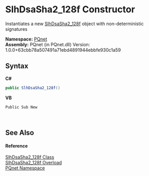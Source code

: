 # SlhDsaSha2_128f Constructor 
 

Instantiates a new <a href="1d5dba0c-4394-5925-d18f-d32a742694de">SlhDsaSha2_128f</a> object with non-deterministic signatures

**Namespace:**&nbsp;<a href="fc4f881f-e121-9cf0-ed49-65bf6b5a005d">PQnet</a><br />**Assembly:**&nbsp;PQnet (in PQnet.dll) Version: 1.0.0+63cbb78a507491a71ebd4891944ebbfe930c1a59

## Syntax

**C#**<br />
``` C#
public SlhDsaSha2_128f()
```

**VB**<br />
``` VB
Public Sub New
```

<br />

## See Also


#### Reference
<a href="1d5dba0c-4394-5925-d18f-d32a742694de">SlhDsaSha2_128f Class</a><br /><a href="828f0ff7-86f6-b762-e4a9-9a518df46a3a">SlhDsaSha2_128f Overload</a><br /><a href="fc4f881f-e121-9cf0-ed49-65bf6b5a005d">PQnet Namespace</a><br />